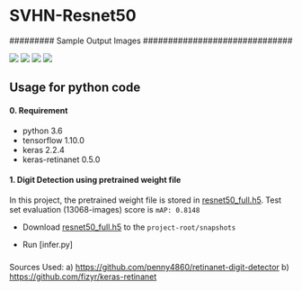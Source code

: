 # SVHN-Resnet50
######### Sample Output Images ##############################

<img src="https://raw.githubusercontent.com/hgautam750/SVHN-Resnet50/master/retinanet-svhn/samples/samples/test10.png">
<img src="https://raw.githubusercontent.com/hgautam750/SVHN-Resnet50/master/retinanet-svhn/samples/samples/test36.png">
<img src="https://raw.githubusercontent.com/hgautam750/SVHN-Resnet50/master/retinanet-svhn/samples/samples/test70.png">
<img src="https://raw.githubusercontent.com/hgautam750/SVHN-Resnet50/master/retinanet-svhn/samples/samples/test82.png">

## Usage for python code

#### 0. Requirement

* python 3.6
* tensorflow 1.10.0
* keras 2.2.4
* keras-retinanet 0.5.0

#### 1. Digit Detection using pretrained weight file

In this project, the pretrained weight file is stored in [resnet50_full.h5](https://drive.google.com/drive/folders/1kKmDqZ1G4TC-OD3IRdTSJA5H4n6ZAouN). Test set evaluation (13068-images) score is ```mAP: 0.8148```

* Download [resnet50_full.h5](https://drive.google.com/drive/folders/1kKmDqZ1G4TC-OD3IRdTSJA5H4n6ZAouN) to the ```project-root/snapshots```

* Run [infer.py]

##### 

Sources Used: 
a) https://github.com/penny4860/retinanet-digit-detector
b) https://github.com/fizyr/keras-retinanet

